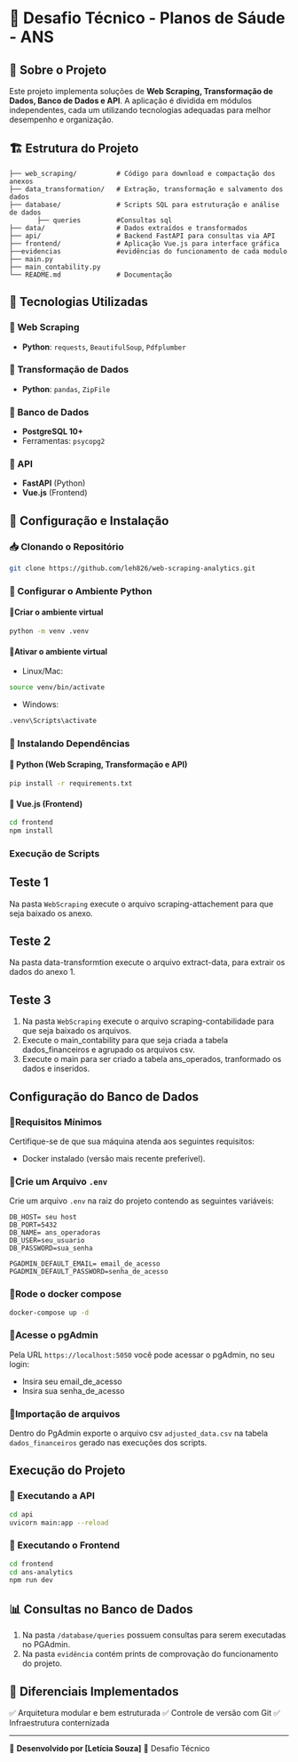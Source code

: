 # 📌 Desafio Técnico - Planos de Sáude - ANS

## 📖 Sobre o Projeto
Este projeto implementa soluções de **Web Scraping, Transformação de Dados, Banco de Dados e API**. A aplicação é dividida em módulos independentes, cada um utilizando tecnologias adequadas para melhor desempenho e organização.

## 🏗 Estrutura do Projeto
```
├── web_scraping/          # Código para download e compactação dos anexos
├── data_transformation/   # Extração, transformação e salvamento dos dados
├── database/              # Scripts SQL para estruturação e análise de dados
       ├── queries         #Consultas sql
├── data/                  # Dados extraídos e transformados
├── api/                   # Backend FastAPI para consultas via API
├── frontend/              # Aplicação Vue.js para interface gráfica
├──evidencias              #evidências do funcionamento de cada modulo
├── main.py
├── main_contability.py 
└── README.md              # Documentação
```

## 🚀 Tecnologias Utilizadas
### 🔹 Web Scraping
- **Python**: `requests`, `BeautifulSoup`, `Pdfplumber`

### 🔹 Transformação de Dados
- **Python**:  `pandas`, `ZipFile`

### 🔹 Banco de Dados
-  **PostgreSQL 10+**
- Ferramentas: `psycopg2`

### 🔹 API
- **FastAPI** (Python)
- **Vue.js** (Frontend)

## 🔧 Configuração e Instalação
### 📥 Clonando o Repositório
```bash
git clone https://github.com/leh826/web-scraping-analytics.git
```
### 🐍 Configurar o Ambiente Python
#### 🔹Criar o ambiente virtual

```bash
python -m venv .venv
```
#### 🔹Ativar o ambiente virtual
- Linux/Mac:

```bash
source venv/bin/activate
```
- Windows:

```bash
.venv\Scripts\activate
```
### 📌 Instalando Dependências
#### 🔹 Python (Web Scraping, Transformação e API)
```bash
pip install -r requirements.txt
```
#### 🔹 Vue.js (Frontend)
```bash
cd frontend
npm install
```

### Execução de Scripts 
## Teste 1
Na pasta `WebScraping` execute o arquivo scraping-attachement para que seja baixado os anexo.

## Teste 2
Na pasta data-transformtion execute o arquivo extract-data, para extrair os dados do anexo 1.

## Teste 3
1. Na pasta `WebScraping` execute o arquivo scraping-contabilidade para que seja baixado os arquivos.
2. Execute o main_contability para que seja criada a tabela dados_financeiros e agrupado os arquivos csv.
3. Execute o main para ser criado a tabela ans_operados, tranformado os dados e inseridos.

##  Configuração do Banco de Dados
### 🔹Requisitos Mínimos
 Certifique-se de que sua máquina atenda aos seguintes requisitos:
- Docker instalado (versão mais recente preferível).

### 🔹Crie um Arquivo `.env`
Crie um arquivo `.env` na raiz do projeto contendo as seguintes variáveis:

```env
DB_HOST= seu host
DB_PORT=5432
DB_NAME= ans_operadoras
DB_USER=seu_usuario
DB_PASSWORD=sua_senha

PGADMIN_DEFAULT_EMAIL= email_de_acesso
PGADMIN_DEFAULT_PASSWORD=senha_de_acesso
```
### 🔹Rode o docker compose
```bash
docker-compose up -d
```
### 🔹Acesse o pgAdmin
Pela URL `https://localhost:5050` você pode acessar o pgAdmin, no seu login:
- Insira seu email_de_acesso
- Insira sua senha_de_acesso

### 🔹Importação de arquivos
Dentro do PgAdmin exporte o arquivo csv `adjusted_data.csv` na tabela `dados_financeiros` gerado nas execuções dos scripts.

## Execução do Projeto

### 🔹 Executando a API
```bash
cd api
uvicorn main:app --reload
```

### 🔹 Executando o Frontend
```bash
cd frontend
cd ans-analytics
npm run dev
```

## 📊 Consultas no Banco de Dados
1. Na pasta `/database/queries` possuem consultas para serem executadas no PGAdmin.
2. Na pasta `evidência` contém prints de comprovação do funcionamento do projeto.

## 🚀 Diferenciais Implementados
✅ Arquitetura modular e bem estruturada
✅ Controle de versão com Git
✅ Infraestrutura conternizada 

---
📌 **Desenvolvido por [Letícia Souza]** 📌 Desafio Técnico 
#
